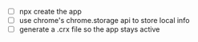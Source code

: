 - [ ] npx create the app
- [ ] use chrome's chrome.storage api to store local info
- [ ] generate a .crx file so the app stays active
